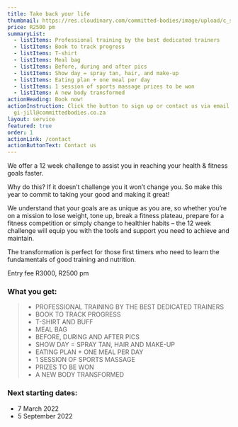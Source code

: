```yaml
---
title: Take back your life
thumbnail: https://res.cloudinary.com/committed-bodies/image/upload/c_scale,f_auto,q_auto,w_600/v1642662980/services/membership-Take-Back-Your-Life-Benoni.png
price: R2500 pm
summaryList:
  - listItems: Professional training by the best dedicated trainers
  - listItems: Book to track progress
  - listItems: T-shirt
  - listItems: Meal bag
  - listItems: Before, during and after pics
  - listItems: Show day = spray tan, hair, and make-up
  - listItems: Eating plan + one meal per day
  - listItems: 1 session of sports massage prizes to be won
  - listItems: A new body transformed
actionHeading: Book now!
actionInstruction: Click the button to sign up or contact us via email at
  gi-jill@committedbodies.co.za
layout: service
featured: true
order: 1
actionLink: /contact
actionButtonText: Contact us
---
```

We offer a 12 week challenge to assist you in reaching your health & fitness goals faster.

Why do this? If it doesn’t challenge you it won’t change you. So make this year to commit to taking your good and making it great!

We understand that your goals are as unique as you are, so whether you’re on a mission to lose weight, tone up, break a fitness plateau, prepare for a fitness competition or simply change to healthier habits – the 12 week challenge will equip you with the tools and support you need to achieve and maintain.

The transformation is perfect for those first timers who need to learn the fundamentals of good training and nutrition.

Entry fee R3000, R2500 pm

### What you get:

> * PROFESSIONAL TRAINING BY THE BEST DEDICATED TRAINERS
> * BOOK TO TRACK PROGRESS
> * T-SHIRT AND BUFF
> * MEAL BAG
> * BEFORE, DURING AND AFTER PICS
> * SHOW DAY = SPRAY TAN, HAIR AND MAKE-UP
> * EATING PLAN + ONE MEAL PER DAY
> * 1 SESSION OF SPORTS MASSAGE
> * PRIZES TO BE WON
> * A NEW BODY TRANSFORMED

### Next starting dates:

* 7 March 2022
* 5 September 2022
